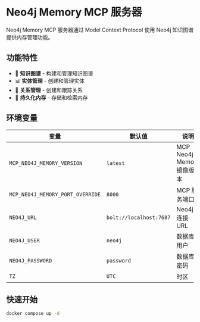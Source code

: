 # Neo4j Memory MCP 服务器

Neo4j Memory MCP 服务器通过 Model Context Protocol 使用 Neo4j 知识图谱提供内存管理功能。

## 功能特性

- 🧠 **知识图谱** - 构建和管理知识图谱
- 📊 **实体管理** - 创建和管理实体
- 🔗 **关系管理** - 创建和跟踪关系
- 💾 **持久化内存** - 存储和检索内存

## 环境变量

| 变量                             | 默认值                  | 说明                      |
| -------------------------------- | ----------------------- | ------------------------- |
| `MCP_NEO4J_MEMORY_VERSION`       | `latest`                | MCP Neo4j Memory 镜像版本 |
| `MCP_NEO4J_MEMORY_PORT_OVERRIDE` | `8000`                  | MCP 服务端口              |
| `NEO4J_URL`                      | `bolt://localhost:7687` | Neo4j 连接 URL            |
| `NEO4J_USER`                     | `neo4j`                 | 数据库用户                |
| `NEO4J_PASSWORD`                 | `password`              | 数据库密码                |
| `TZ`                             | `UTC`                   | 时区                      |

## 快速开始

```bash
docker compose up -d
```
